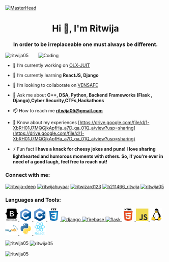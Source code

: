 [![MasterHead](https://media.licdn.com/dms/image/D4D16AQHYcpvLOEFUpw/profile-displaybackgroundimage-shrink_350_1400/0/1685990924974?e=1694044800&v=beta&t=NZHlugRMDKbi5jMPh8e5yZO-5C0BCI3kjqEQcDnxHSc)](https://codegrills.in)
<h1 align="center">Hi 👋, I'm Ritwija</h1>
<h3 align="center">In order to be irreplaceable one must always be different.</h3>
<img align="right" alt="Coding" width="400" src="https://media.tenor.com/CzdMW7wnLn8AAAAC/coding.gif">

<p align="left"> <img src="https://komarev.com/ghpvc/?username=ritwija05&label=Profile%20views&color=0e75b6&style=flat" alt="ritwija05" /> </p>

- 🔭 I’m currently working on [OLX-JUIT](https://github.com/ritwija05/OLX-JUIT)

- 🌱 I’m currently learning **ReactJS, Django**

- 👯 I’m looking to collaborate on [VENSAFE](https://github.com/ritwija05/VenSafe)

- 💬 Ask me about **C++, DSA, Python, Backend Frameworks (Flask , Django),Cyber Security,CTFs,Hackathons**

- 📫 How to reach me **ritwija05@gmail.com**

- 📄 Know about my experiences [https://drive.google.com/file/d/1-XbRH01J7MQGjkApfHa_a7D_qa_01Q_a/view?usp=sharing](https://drive.google.com/file/d/1-XbRH01J7MQGjkApfHa_a7D_qa_01Q_a/view?usp=sharing)

- ⚡ Fun fact **I have a knack for cheesy jokes and puns! I love sharing lighthearted and humorous moments with others. So, if you're ever in need of a good laugh, feel free to reach out!**

<h3 align="left">Connect with me:</h3>
<p align="left">
<a href="https://linkedin.com/in/ritwija-deep" target="blank"><img align="center" src="https://raw.githubusercontent.com/rahuldkjain/github-profile-readme-generator/master/src/images/icons/Social/linked-in-alt.svg" alt="ritwija-deep" height="30" width="40" /></a>
<a href="https://instagram.com/ritwijahuyaar" target="blank"><img align="center" src="https://raw.githubusercontent.com/rahuldkjain/github-profile-readme-generator/master/src/images/icons/Social/instagram.svg" alt="ritwijahuyaar" height="30" width="40" /></a>
<a href="https://www.codechef.com/users/ritwizard123" target="blank"><img align="center" src="https://cdn.jsdelivr.net/npm/simple-icons@3.1.0/icons/codechef.svg" alt="ritwizard123" height="30" width="40" /></a>
<a href="https://www.hackerrank.com/h211466_ritwija" target="blank"><img align="center" src="https://raw.githubusercontent.com/rahuldkjain/github-profile-readme-generator/master/src/images/icons/Social/hackerrank.svg" alt="h211466_ritwija" height="30" width="40" /></a>
<a href="https://www.leetcode.com/ritwija05" target="blank"><img align="center" src="https://raw.githubusercontent.com/rahuldkjain/github-profile-readme-generator/master/src/images/icons/Social/leet-code.svg" alt="ritwija05" height="30" width="40" /></a>
</p>

<h3 align="left">Languages and Tools:</h3>
<p align="left"> <a href="https://getbootstrap.com" target="_blank" rel="noreferrer"> <img src="https://raw.githubusercontent.com/devicons/devicon/master/icons/bootstrap/bootstrap-plain-wordmark.svg" alt="bootstrap" width="40" height="40"/> </a> <a href="https://www.cprogramming.com/" target="_blank" rel="noreferrer"> <img src="https://raw.githubusercontent.com/devicons/devicon/master/icons/c/c-original.svg" alt="c" width="40" height="40"/> </a> <a href="https://www.w3schools.com/cpp/" target="_blank" rel="noreferrer"> <img src="https://raw.githubusercontent.com/devicons/devicon/master/icons/cplusplus/cplusplus-original.svg" alt="cplusplus" width="40" height="40"/> </a> <a href="https://www.w3schools.com/css/" target="_blank" rel="noreferrer"> <img src="https://raw.githubusercontent.com/devicons/devicon/master/icons/css3/css3-original-wordmark.svg" alt="css3" width="40" height="40"/> </a> <a href="https://www.djangoproject.com/" target="_blank" rel="noreferrer"> <img src="https://cdn.worldvectorlogo.com/logos/django.svg" alt="django" width="40" height="40"/> </a> <a href="https://firebase.google.com/" target="_blank" rel="noreferrer"> <img src="https://www.vectorlogo.zone/logos/firebase/firebase-icon.svg" alt="firebase" width="40" height="40"/> </a> <a href="https://flask.palletsprojects.com/" target="_blank" rel="noreferrer"> <img src="https://www.vectorlogo.zone/logos/pocoo_flask/pocoo_flask-icon.svg" alt="flask" width="40" height="40"/> </a> <a href="https://www.w3.org/html/" target="_blank" rel="noreferrer"> <img src="https://raw.githubusercontent.com/devicons/devicon/master/icons/html5/html5-original-wordmark.svg" alt="html5" width="40" height="40"/> </a> <a href="https://developer.mozilla.org/en-US/docs/Web/JavaScript" target="_blank" rel="noreferrer"> <img src="https://raw.githubusercontent.com/devicons/devicon/master/icons/javascript/javascript-original.svg" alt="javascript" width="40" height="40"/> </a> <a href="https://www.linux.org/" target="_blank" rel="noreferrer"> <img src="https://raw.githubusercontent.com/devicons/devicon/master/icons/linux/linux-original.svg" alt="linux" width="40" height="40"/> </a> <a href="https://www.mysql.com/" target="_blank" rel="noreferrer"> <img src="https://raw.githubusercontent.com/devicons/devicon/master/icons/mysql/mysql-original-wordmark.svg" alt="mysql" width="40" height="40"/> </a> <a href="https://www.python.org" target="_blank" rel="noreferrer"> <img src="https://raw.githubusercontent.com/devicons/devicon/master/icons/python/python-original.svg" alt="python" width="40" height="40"/> </a> <a href="https://reactjs.org/" target="_blank" rel="noreferrer"> <img src="https://raw.githubusercontent.com/devicons/devicon/master/icons/react/react-original-wordmark.svg" alt="react" width="40" height="40"/> </a> </p>

<p><img align="left" src="https://github-readme-stats.vercel.app/api/top-langs?username=ritwija05&show_icons=true&locale=en&layout=compact" alt="ritwija05" /></p>

<p>&nbsp;<img align="center" src="https://github-readme-stats.vercel.app/api?username=ritwija05&show_icons=true&locale=en" alt="ritwija05" /></p>

<p><img align="center" src="https://github-readme-streak-stats.herokuapp.com/?user=ritwija05&" alt="ritwija05" /></p>
